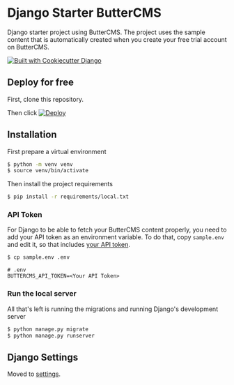 # Django Starter ButterCMS

Django starter project using ButterCMS. The project uses the sample content that is automatically created when you
create your free trial account on ButterCMS.

[![Built with Cookiecutter Django](https://img.shields.io/badge/built%20with-Cookiecutter%20Django-ff69b4.svg?logo=cookiecutter)](https://github.com/pydanny/cookiecutter-django/)

## Deploy for free

First, clone this repository.

Then click [![Deploy](https://www.herokucdn.com/deploy/button.svg)](https://heroku.com/deploy)

## Installation

First prepare a virtual environment

```bash
$ python -m venv venv
$ source venv/bin/activate
```

Then install the project requirements

```bash
$ pip install -r requirements/local.txt
```

### API Token

For Django to be able to fetch your ButterCMS content properly, you need to add your API token as an environment variable.
To do that, copy `sample.env` and edit it, so that includes [your API token](https://buttercms.com/join/).

```bash
$ cp sample.env .env
```

```
# .env
BUTTERCMS_API_TOKEN=<Your API Token>
```

### Run the local server

All that's left is running the migrations and running Django's development server

```bash
$ python manage.py migrate
$ python manage.py runserver
```

## Django Settings

Moved to [settings](http://cookiecutter-django.readthedocs.io/en/latest/settings.html).
